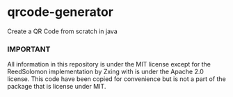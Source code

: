 # qrcode-generator

Create a QR Code from scratch in java


### IMPORTANT
All information in this repository is under the MIT license except for the ReedSolomon implementation by Zxing with is under the Apache 2.0 license. This code have been copied for convenience but is not a part of the package that is license under MIT.